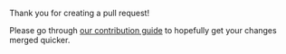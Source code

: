 Thank you for creating a pull request!

Please go through [our contribution guide][CONTRIBUTING.md] to hopefully get your changes merged quicker.

[CONTRIBUTING.md]: https://github.com/optuna/optuna/blob/master/CONTRIBUTING.md
